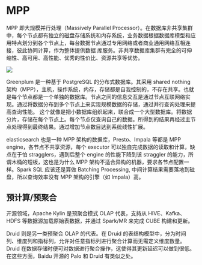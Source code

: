 # MPP

MPP 即大规模并行处理（Massively Parallel Processor）。在数据库非共享集群中，每个节点都有独立的磁盘存储系统和内存系统，业务数据根据数据库模型和应用特点划分到各个节点上，每台数据节点通过专用网络或者商业通用网络互相连接，彼此协同计算，作为整体提供数据 库服务。非共享数据库集群有完全的可伸缩性、高可用、高性能、优秀的性价比、资源共享等优势。

![](https://tva1.sinaimg.cn/large/007rAy9hgy1g3tie3qeywj30go0aaq3u.jpg)

Greenplum 是一种基于 PostgreSQL 的分布式数据库。其采用 shared nothing 架构（MPP），主机，操作系统，内存，存储都是自我控制的，不存在共享。也就是每个节点都是一个单独的数据库。节点之间的信息交互是通过节点互联网络实现。通过将数据分布到多个节点上来实现规模数据的存储，通过并行查询处理来提高查询性能。
这个就像是把小数据库组织起来，联合成一个大型数据库。将数据分片，存储在每个节点上。每个节点仅查询自己的数据。所得到的结果再经过主节点处理得到最终结果。通过增加节点数目达到系统线性扩展。

elasticsearch 也是一种 MPP 架构的数据库，Presto、Impala 等都是 MPP engine，各节点不共享资源，每个 executor 可以独自完成数据的读取和计算，缺点在于怕 stragglers，遇到后整个 engine 的性能下降到该 straggler 的能力，所谓木桶的短板，这也是为什么 MPP 架构不适合异构的机器，要求各节点配置一样。Spark SQL 应该还是算做 Batching Processing, 中间计算结果需要落地到磁盘，所以查询效率没有 MPP 架构的引擎（如 Impala）高。

## 预计算/预聚合

开源领域，Apache Kylin 是预聚合模式 OLAP 代表，支持从 HIVE、Kafka、HDFS 等数据源加载原始表数据，并通过 Spark/MR 来完成 CUBE 构建和更新。

Druid 则是另一类预聚合 OLAP 的代表。在 Druid 的表结构模型中，分为时间列、维度列和指标列，允许对任意指标列进行聚合计算而无需定义维度数量。Druid 在数据存储时便可对数据进行聚合操作，这使得其更新延迟可以做到很低。在这些方面，Baidu 开源的 Palo 和 Druid 有类似之处。
